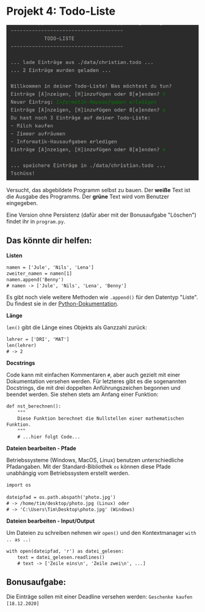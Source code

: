 # Projekt 4: Todo-Liste

![image](04-screenshot.png)

Versucht, das abgebildete Programm selbst zu bauen. Der **weiße** Text ist die Ausgabe des Programms. Der **grüne** Text wird vom Benutzer eingegeben.

Eine Version ohne Persistenz (dafür aber mit der Bonusaufgabe "Löschen") findet ihr in `program.py`.


## Das könnte dir helfen:

**Listen**

    namen = ['Jule', 'Nils', 'Lena']
    zweiter_namen = namen[1]
    namen.append('Benny')
    # namen -> ['Jule', 'Nils', 'Lena', 'Benny']
    
Es gibt noch viele weitere Methoden wie `.append()` für den Datentyp "Liste". Du findest sie in der [Python-Dokumentation](https://docs.python.org/3/tutorial/datastructures.html).

**Länge**

`len()` gibt die Länge eines Objekts als Ganzzahl zurück:

    lehrer = ['DRI', 'MAT']
    len(lehrer)
    # -> 2

**Docstrings**

Code kann mit einfachen Kommentaren `#`, aber auch gezielt mit einer Dokumentation versehen werden. Für letzteres gibt es die sogenannten Docstrings, die mit drei doppelten Anführungszeichen begonnen und beendet werden. Sie stehen stets am Anfang einer Funktion:

    def nst_berechnen():
        """
        Diese Funktion berechnet die Nullstellen einer mathematischen Funktion.
        """
        # ...hier folgt Code...

**Dateien bearbeiten - Pfade**

Betriebssysteme (Windows, MacOS, Linux) benutzen unterschiedliche Pfadangaben. Mit der Standard-Bibliothek `os` können diese Pfade unabhängig vom Betriebssystem erstellt werden.

    import os
     
    dateipfad = os.path.abspath('photo.jpg')
    # -> /home/tim/desktop/photo.jpg (Linux) oder 
    # -> 'C:\Users\Tim\Desktop\photo.jpg' (Windows)
   
**Dateien bearbeiten - Input/Output**

Um Dateien zu schreiben nehmen wir `open()` und den Kontextmanager `with .. as ..:`

    with open(dateipfad, 'r') as datei_gelesen:
        text = datei_gelesen.readlines()
        # text -> ['Zeile eins\n', 'Zeile zwei\n', ...]


## Bonusaufgabe:

Die Einträge sollen mit einer Deadline versehen werden: `Geschenke kaufen [18.12.2020]`
